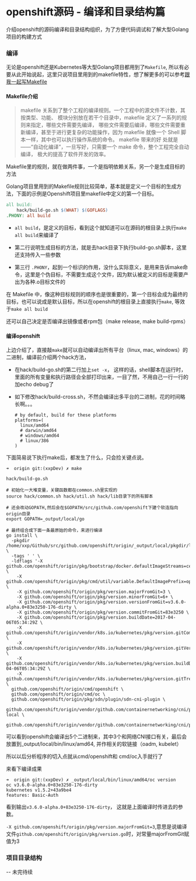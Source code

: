 # openshift源码 - 编译和目录结构篇

 介绍openshift的源码编译和目录结构组织，为了方便代码调试和了解大型Golang项目的构建方式

### 编译

无论是openshift还是Kubernetes等大型Golang项目都用到了`Makefile`, 所以有必要从此开始说起，这里只说项目里用到的makefile特性，想了解更多的可以参考[跟我一起写Makefile](http://scc.qibebt.cas.cn/docs/linux/base/%B8%FA%CE%D2%D2%BB%C6%F0%D0%B4Makefile-%B3%C2%F0%A9.pdf)

#### Makefile介绍

> makefile 关系到了整个工程的编译规则。一个工程中的源文件不计数，其按类型、功能、
模块分别放在若干个目录中，makefile 定义了一系列的规则来指定，哪些文件需要先编译，
哪些文件需要后编译，哪些文件需要重新编译，甚至于进行更复杂的功能操作，因为
makefile 就像一个 Shell 脚本一样，其中也可以执行操作系统的命令。 makefile 带来的好
处就是——“自动化编译”，一旦写好，只需要一个 make 命令，整个工程完全自动编译，
极大的提高了软件开发的效率。

Makefile里的规则，就在做两件事，一个是指明依赖关系，另一个是生成目标的方法

Golang项目里用到的Makefile规则比较简单，基本就是定义一个目标的生成方法，下面的示例是Openshift项目里makefile中定义的第一个目标。

```makefile
all build:
	hack/build-go.sh $(WHAT) $(GOFLAGS)
.PHONY: all build

```

- `all build`，是定义的目标，看到这个就知道可以在源码的根目录上执行`make all build`来编译了

- 第二行说明生成目标的方法，就是去hack目录下执行build-go.sh脚本，这里还支持传入一些参数

- 第三行 `.PHONY`，起到一个标识的作用，没什么实际意义，是用来告诉make命令，这里是个伪目标，不需要生成这个文件，因为默认被定义的目标是需要产出为各种.o目标文件的

在 Makefile 中，像这种目标规则的顺序也是很重要的，第一个目标会成为最终的目标，也可以说成是默认目标，所以在openshift的根目录上直接执行`make`, 等效于`make all build`

还可以自己决定是否编译出镜像或者rpm包（make release, make build-rpms）

#### 编译openshift

上边介绍了，直接敲`make`就可以自动编译出所有平台（linux, mac, windows）的二进制，编译前介绍两个hack方法，

- 在hack/build-go.sh的第二行加上`set -x`， 这样的话，shell脚本在运行时，里面的所有变量和执行路径会全部打印出来，一目了然，不用自己一行一行的加echo debug了
- 如下修改hack/build-cross.sh，不然会编译出多平台的二进制，花的时间略长啊。。。

  ```
  # by default, build for these platforms
  platforms=(
    linux/amd64
    # darwin/amd64
    # windows/amd64
    # linux/386
  )
  ```

下面简易说下执行make后，都发生了什么，只会捡关键点说。

```shell
➜  origin git:(xxpDev) ✗ make

hack/build-go.sh  

# 初始化一大堆变量，关键函数都在common.sh里实现的
source hack/common.sh hack/util.sh hack/lib目录下的所有脚本

# 还会改动GOPATH,然后会在$GOPATH/src/github.com/openshift下建个软连指向origin目录
export GOPATH=_output/local/go

# 最终组合成下面一条最原始的命令，来进行编译
go install \
  -pkgdir /home/xxp/Github/src/github.com/openshift/origin/_output/local/pkgdir/linux/amd64 \
  -tags ' ' \
  -ldflags '-X github.com/openshift/origin/pkg/bootstrap/docker.defaultImageStreams=centos7 \
    -X github.com/openshift/origin/pkg/cmd/util/variable.DefaultImagePrefix=openshift/origin \
    -X github.com/openshift/origin/pkg/version.majorFromGit=3 \
    -X github.com/openshift/origin/pkg/version.minorFromGit=6+ \
    -X github.com/openshift/origin/pkg/version.versionFromGit=v3.6.0-alpha.0+83e3250-176-dirty \
    -X github.com/openshift/origin/pkg/version.commitFromGit=83e3250 \
    -X github.com/openshift/origin/pkg/version.buildDate=2017-04-06T05:34:29Z \
    -X github.com/openshift/origin/vendor/k8s.io/kubernetes/pkg/version.gitCommit=43a9be4 \
    -X github.com/openshift/origin/vendor/k8s.io/kubernetes/pkg/version.gitVersion=v1.5.2+43a9be4 \
    -X github.com/openshift/origin/vendor/k8s.io/kubernetes/pkg/version.buildDate=2017-04-06T05:34:29Z \
    -X github.com/openshift/origin/vendor/k8s.io/kubernetes/pkg/version.gitTreeState=clean' \
  github.com/openshift/origin/cmd/openshift \
  github.com/openshift/origin/cmd/oc \
  github.com/openshift/origin/pkg/sdn/plugin/sdn-cni-plugin \
  github.com/openshift/origin/vendor/github.com/containernetworking/cni/plugins/ipam/host-local \
  github.com/openshift/origin/vendor/github.com/containernetworking/cni/plugins/main/loopback
```

可以看到openshift会编译出5个二进制来，其中3个和网络CNI接口有关，最后会放置到_output/local/bin/linux/amd64, 并作相关的软链接（oadm, kubelet）

所以以后分析程序的切入点就从cmd/openshift和 cmd/oc入手就行了

来看下编译成果

```
➜  origin git:(xxpDev) ✗ _output/local/bin/linux/amd64/oc version
oc v3.6.0-alpha.0+83e3250-176-dirty
kubernetes v1.5.2+43a9be4
features: Basic-Auth
```

看到输出`v3.6.0-alpha.0+83e3250-176-dirty`， 这就是上面编译时传进去的参数。

`-X github.com/openshift/origin/pkg/version.majorFromGit=3`,意思是说编译文件`github.com/openshift/origin/pkg/version.go`时，对常量majorFromGit赋值为3

### 项目目录结构

 -- 未完待续
